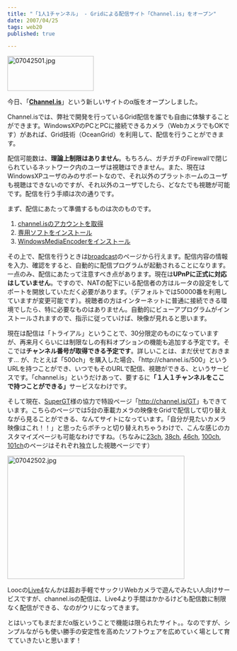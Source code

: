 ```yaml
---
title: "「1人1チャンネル」 - Gridによる配信サイト「Channel.is」をオープン"
date: 2007/04/25
tags: web20
published: true

---
```


<p>
<a href="http://channel.is"><img alt="07042501.jpg" src="http://blog.katsuma.tv/images/07042501-thumb.jpg" width="195" height="79" /></a>
</p>
<p>
今日、「<strong><a href="http://channel.is">Channel.is</a></strong>」という新しいサイトのα版をオープンしました。</p>

<p>Channel.isでは、弊社で開発を行っているGrid配信を誰でも自由に体験することができます。WindowsXPのPCとPCに接続できるカメラ（WebカメラでもOKです）があれば、Grid技術（OceanGrid）を利用して、配信を行うことができます。</p>

<p>配信可能数は、<strong>理論上制限はありません</strong>。もちろん、ガチガチのFirewallで閉じられているネットワーク内のユーザは視聴はできません。また、現在はWindowsXPユーザのみのサポートなので、それ以外のプラットホームのユーザも視聴はできないのですが、それ以外のユーザでしたら、どなたでも視聴が可能です。配信を行う手順は次の通りです。</p>

<p>
まず、配信にあたって準備するものは次のものです。
<ol>
<li><a href="http://channel.is/signup.php">channel.isのアカウントを取得</a></li>
<li><a href="http://channel.is/download.php">専用ソフトをインストール</a></li>
<li><a href="http://www.microsoft.com/downloads/details.aspx?familyid=5691ba02-e496-465a-bba9-b2f1182cdf24&displaylang=en">WindowsMediaEncoderをインストール</a></li>
</ol>
</p>

<p>その上で、配信を行うときは<a href="http://channel.is/cast.php">broadcast</a>のページから行えます。配信内容の情報を入力、確認をすると、自動的に配信プログラムが起動されることになります。一点のみ、配信にあたって注意すべき点があります。現在は<strong>UPnPに正式に対応はしていません</strong>。ですので、NATの配下にいる配信者の方はルータの設定をしてポートを開放していただく必要があります。（デフォルトでは50000番を利用していますが変更可能です）。視聴者の方はインターネットに普通に接続できる環境でしたら、特に必要なものはありません。自動的にビューアプログラムがインストールされますので、指示に従っていけば、映像が見れると思います。</p>

<p>現在は配信は「トライアル」ということで、30分限定のものになっていますが、再来月くらいには制限なしの有料オプションの機能も追加する予定です。そこでは<strong>チャンネル番号が取得できる予定です</strong>。詳しいことは、まだ伏せておきます... が、たとえば「500ch」を購入した場合、「http://channel.is/500」というURLを持つことができ、いつでもそのURLで配信、視聴ができる、というサービスです。「channel.is」というだけあって、要するに<strong>「１人１チャンネルをここで持つことができる」</strong>サービスなわけです。</p>

<p>そして現在、<a href="http://supergt.net/jp/">SuperGT</a>様の協力で特設ページ「<a href="http://channel.is/GT">http://channel.is/GT</a>」もできています。こちらのページでは5台の車載カメラの映像をGridで配信して切り替えながら見ることができる、なんてサイトになっています。「自分が見たいカメラ映像はこれ！！」と思ったらポチっと切り替えれちゃうわけで、こんな感じのカスタマイズページも可能なわけですね。（ちなみに<a href="http://channel.is/23">23ch</a>, <a href="http://channel.is/38">38ch</a>, <a href="http://channel.is/46">46ch</a>, <a href="http://channel.is/100">100ch</a>, <a href="http://channel.is/101">101ch</a>のページはそれぞれ独立した視聴ページです）</p>

<p><a href="http://channel.is/GT"><img alt="07042502.jpg" src="http://blog.katsuma.tv/images/07042502-thumb.jpg" width="400" height="279" /></a>
</p>

<p>Loocの<a href="http://looc.jp/?m=pc&a=page_h_pr&c=live4">Live4</a>なんかは超お手軽でサックリWebカメラで遊んでみたい人向けサービスですが、channel.isの配信は、Live4より手間はかかるけども配信数に制限なく配信ができる、なのがウリになってきます。</p>

<p>とはいってもまだまだα版ということで機能は限られたサイト。。なのですが、シンプルながらも使い勝手の安定性を高めたソフトウェアを広めていく場として育てていきたいと思います！</p>
